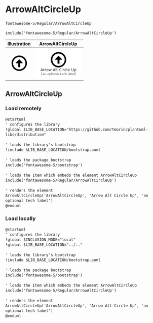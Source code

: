 # ArrowAltCircleUp


```text
fontawesome-5/Regular/ArrowAltCircleUp
```

```text
include('fontawesome-5/Regular/ArrowAltCircleUp')
```



| Illustration | ArrowAltCircleUp |
| :---: | :---: |
| ![illustration for Illustration](../../fontawesome-5/Regular/ArrowAltCircleUp.png) | ![illustration for ArrowAltCircleUp](../../fontawesome-5/Regular/ArrowAltCircleUp.Local.png) |




## ArrowAltCircleUp

### Load remotely
```plantuml
@startuml
' configures the library
!global $LIB_BASE_LOCATION="https://github.com/tmorin/plantuml-libs/distribution"

' loads the library's bootstrap
!include $LIB_BASE_LOCATION/bootstrap.puml

' loads the package bootstrap
include('fontawesome-5/bootstrap')

' loads the Item which embeds the element ArrowAltCircleUp
include('fontawesome-5/Regular/ArrowAltCircleUp')

' renders the element
ArrowAltCircleUp('ArrowAltCircleUp', 'Arrow Alt Circle Up', 'an optional tech label')
@enduml
```

### Load locally
```plantuml
@startuml
' configures the library
!global $INCLUSION_MODE="local"
!global $LIB_BASE_LOCATION="../.."

' loads the library's bootstrap
!include $LIB_BASE_LOCATION/bootstrap.puml

' loads the package bootstrap
include('fontawesome-5/bootstrap')

' loads the Item which embeds the element ArrowAltCircleUp
include('fontawesome-5/Regular/ArrowAltCircleUp')

' renders the element
ArrowAltCircleUp('ArrowAltCircleUp', 'Arrow Alt Circle Up', 'an optional tech label')
@enduml
```

